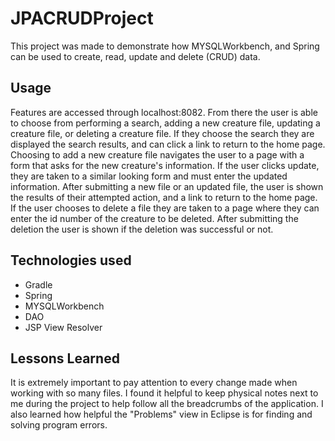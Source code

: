 # JPACRUDProject

This project was made to demonstrate how MYSQLWorkbench, and Spring can be used to create, read, update and delete (CRUD) data.

## Usage

Features are accessed through localhost:8082. From there the user is able to choose from performing a search, adding a new creature file, updating a creature file, or deleting a creature file. If they choose the search they are displayed the search results, and can click a link to return to the home page. Choosing to add a new creature file navigates the user to a page with a form that asks for the new creature's information. If the user clicks update, they are taken to a similar looking form and must enter the updated information. After submitting a new file or an updated file, the user is shown the results of their attempted action, and a link to return to the home page. If the user chooses to delete a file they are taken to a page where they can enter the id number of the creature to be deleted. After submitting the deletion the user is shown if the deletion was successful or not.

## Technologies used

- Gradle
- Spring
- MYSQLWorkbench
- DAO
- JSP View Resolver

## Lessons Learned

It is extremely important to pay attention to every change made when working with so many files. I found it helpful to keep physical notes next to me during the project to help follow all the breadcrumbs of the application. I also learned how helpful the "Problems" view in Eclipse is for finding and solving program errors.
